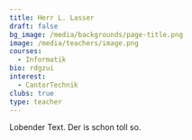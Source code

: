```yaml
---
title: Herr L. Lasser
draft: false
bg_image: /media/backgrounds/page-title.png
image: /media/teachers/image.png
courses:
  - Informatik
bio: rdgzui
interest:
  - CantorTechnik
clubs: true
type: teacher
---
```

Lobender Text. Der is schon toll so.